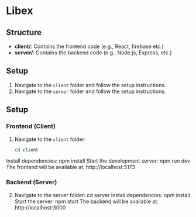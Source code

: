 
# Libex

## Structure
- **client/**: Contains the frontend code (e.g., React, firebase etc.)
- **server/**: Contains the backend code (e.g., Node.js, Express, etc.)

## Setup
1. Navigate to the `client` folder and follow the setup instructions.
2. Navigate to the `server` folder and follow the setup instructions.

## Setup

### Frontend (Client)
1. Navigate to the `client` folder:
   ```bash
   cd client
Install dependencies:
npm install
Start the development server:
npm run dev
The frontend will be available at:
http://localhost:5173

### Backend (Server)
2. Navigate to the server folder:
cd server
Install dependencies:
npm install
Start the server:
npm start
The backend will be available at:
http://localhost:3000

